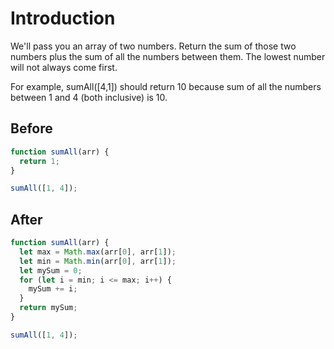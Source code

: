 # Introduction

We'll pass you an array of two numbers. Return the sum of those two numbers plus the sum of all the numbers between them. The lowest number will not always come first.

For example, sumAll([4,1]) should return 10 because sum of all the numbers between 1 and 4 (both inclusive) is 10.

## Before

```javascript
function sumAll(arr) {
  return 1;
}

sumAll([1, 4]);
```

## After

```javascript
function sumAll(arr) {
  let max = Math.max(arr[0], arr[1]);
  let min = Math.min(arr[0], arr[1]);
  let mySum = 0;
  for (let i = min; i <= max; i++) {
    mySum += i;
  }
  return mySum;
}

sumAll([1, 4]);
```
